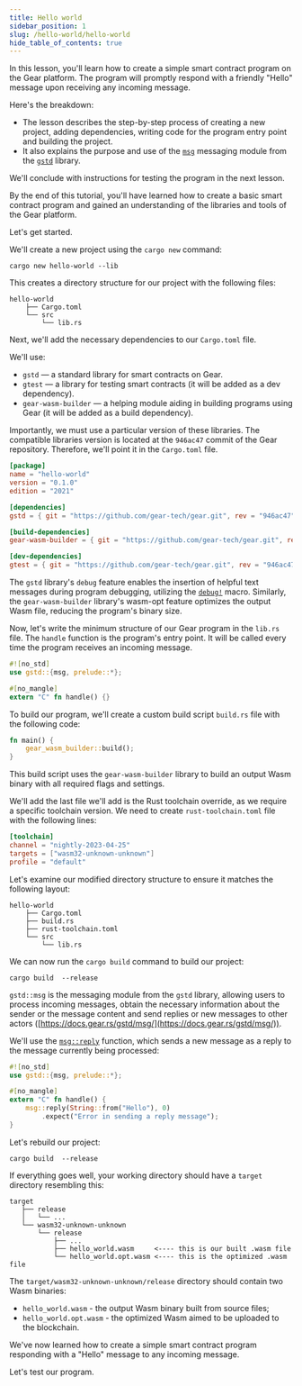 ```yaml
---
title: Hello world
sidebar_position: 1
slug: /hello-world/hello-world
hide_table_of_contents: true
---
```


In this lesson, you'll learn how to create a simple smart contract program on the Gear platform. The program will promptly respond with a friendly "Hello" message upon receiving any incoming message.

Here's the breakdown:

- The lesson describes the step-by-step process of creating a new project, adding dependencies, writing code for the program entry point and building the project.
- It also explains the purpose and use of the [`msg`](https://docs.gear.rs/gstd/msg/) messaging module from the [`gstd`](https://docs.gear.rs/gstd/) library.

We'll conclude with instructions for testing the program in the next lesson.

By the end of this tutorial, you'll have learned how to create a basic smart contract program and gained an understanding of the libraries and tools of the Gear platform.

Let's get started.

We'll create a new project using the `cargo new` command:

```
cargo new hello-world --lib
```

This creates a directory structure for our project with the following files:

```
hello-world
    ├── Cargo.toml
    └── src
        └── lib.rs
```

Next, we'll add the necessary dependencies to our `Cargo.toml` file.

We'll use:

- `gstd` — a standard library for smart contracts on Gear.
- `gtest` — a library for testing smart contracts (it will be added as a dev dependency).
- `gear-wasm-builder` — a helping module aiding in building programs using Gear (it will be added as a build dependency).

Importantly, we must use a particular version of these libraries. The compatible libraries version is located at the `946ac47` commit of the Gear repository. Therefore, we'll point it in the `Cargo.toml` file.

```toml title="Cargo.toml"
[package]
name = "hello-world"
version = "0.1.0"
edition = "2021"

[dependencies]
gstd = { git = "https://github.com/gear-tech/gear.git", rev = "946ac47", features = ["debug"] }

[build-dependencies]
gear-wasm-builder = { git = "https://github.com/gear-tech/gear.git", rev = "946ac47", features = ["wasm-opt"] }

[dev-dependencies]
gtest = { git = "https://github.com/gear-tech/gear.git", rev = "946ac47" }
```
The `gstd` library's `debug` feature enables the insertion of helpful text messages during program debugging, utilizing the [`debug!`](https://docs.gear.rs/gstd/macro.debug.html) macro. Similarly, the `gear-wasm-builder` library's wasm-opt feature optimizes the output Wasm file, reducing the program's binary size.

Now, let's write the minimum structure of our Gear program in the `lib.rs` file. The `handle` function is the program's entry point. It will be called every time the program receives an incoming message.

```rust title="src/lib.rs"
#![no_std]
use gstd::{msg, prelude::*};

#[no_mangle]
extern "C" fn handle() {}
```

To build our program, we'll create a custom build script `build.rs` file with the following code:

```rust title="build.rs"
fn main() {
    gear_wasm_builder::build();
}
```

This build script uses the `gear-wasm-builder` library to build an output Wasm binary with all required flags and settings.

We'll add the last file we'll add is the Rust toolchain override, as we require a specific toolchain version. We need to create `rust-toolchain.toml` file with the following lines:

```toml title="rust-toolchain.toml"
[toolchain]
channel = "nightly-2023-04-25"
targets = ["wasm32-unknown-unknown"]
profile = "default"
```

Let's examine our modified directory structure to ensure it matches the following layout:

```
hello-world
    ├── Cargo.toml
    ├── build.rs
    ├── rust-toolchain.toml
    └── src
        └── lib.rs
```

We can now run the `cargo build` command to build our project:

```
cargo build  --release
```

`gstd::msg` is the messaging module from the `gstd` library, allowing users to process incoming messages, obtain the necessary information about the sender or the message content and send replies or new messages to other actors ([https://docs.gear.rs/gstd/msg/](https://docs.gear.rs/gstd/msg/)).

We'll use the [`msg::reply`](https://docs.gear.rs/gstd/msg/fn.reply.html) function, which sends a new message as a reply to the message currently being processed:

```rust title="src/lib.rs"
#![no_std]
use gstd::{msg, prelude::*};

#[no_mangle]
extern "C" fn handle() {
    msg::reply(String::from("Hello"), 0)
        .expect("Error in sending a reply message");
}
```

Let's rebuild our project:

```
cargo build  --release
```

If everything goes well, your working directory should have a `target` directory resembling this:

```
target
   ├── release
   │   └── ...
   └── wasm32-unknown-unknown
       └── release
           ├── ...
           ├── hello_world.wasm     <---- this is our built .wasm file
           └── hello_world.opt.wasm <---- this is the optimized .wasm file
```

The `target/wasm32-unknown-unknown/release` directory should contain two Wasm binaries:

- `hello_world.wasm` - the output Wasm binary built from source files;
- `hello_world.opt.wasm` - the optimized Wasm aimed to be uploaded to the blockchain.

We've now learned how to create a simple smart contract program responding with a "Hello" message to any incoming message.

Let's test our program.
